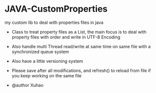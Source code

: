 # JAVA-CustomProperties
my custom lib to deal with properties files in java
 * Class to treat property files as a List, the main focus is to deal with property files with order and write in UTF-8 Encoding
 
 *  Also handle multi Thread read/write at same time on same file with a synchronized queue system
 
 *  Also have a little versioning system
 
 *  Please save after all modifications, and refresh() to reload from file if you keep working on the same file
 
 * @author Xuhao 
 
